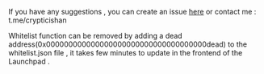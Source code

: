 If you have any suggestions , you can create an issue [here]([url](https://github.com/parzivalishan/newsuper/issues)) or contact me : t.me/crypticishan 


Whitelist function can be removed by adding a dead address(0x000000000000000000000000000000000000dead) to the whitelist.json file , it takes few minutes to update in the frontend of the Launchpad .
